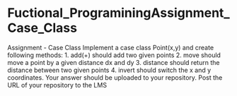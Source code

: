 # Fuctional_PrograminingAssignment_Case_Class
Assignment - Case Class Implement a case class Point(x,y) and create following methods:  1. add(+) should add two given points  2. move should move a point by a given distance dx and dy  3. distance should return the distance between two given points  4. invert should switch the x and y coordinates.    Your answer should be uploaded to your repository.  Post the URL of your repository to the LMS
